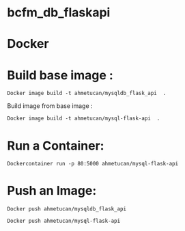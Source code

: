 # bcfm_db_flaskapi

# Docker 

# Build base image :

    Docker image build -t ahmetucan/mysqldb_flask_api  .

 Build image from base image :

    Docker image build -t ahmetucan/mysql-flask-api  .
    
# Run a Container:

    Dockercontainer run -p 80:5000 ahmetucan/mysql-flask-api

# Push an Image:
    Docker push ahmetucan/mysqldb_flask_api
    
    Docker push ahmetucan/mysql-flask-api
